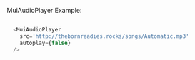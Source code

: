 MuiAudioPlayer Example:

```js

  <MuiAudioPlayer
    src='http://thebornreadies.rocks/songs/Automatic.mp3'
    autoplay={false}
  />

```
